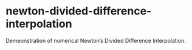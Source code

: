 # newton-divided-difference-interpolation
Demeonstration of numerical Newton’s Divided Difference Interpolation.
